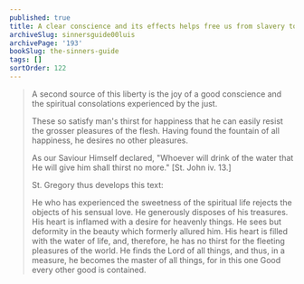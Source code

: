 ```yaml
---
published: true
title: A clear conscience and its effects helps free us from slavery to sin
archiveSlug: sinnersguide00luis
archivePage: '193'
bookSlug: the-sinners-guide
tags: []
sortOrder: 122
---
```


> A second source of this liberty is the joy of a good conscience and the spiritual consolations experienced by the just.
> 
> These so satisfy man's thirst for happiness that he can easily resist the grosser pleasures of the flesh. Having found the fountain of all happiness, he desires no other pleasures.
> 
> As our Saviour Himself declared, "Whoever will drink of the water that He will give him shall thirst no more." [St. John iv. 13.]
> 
> St. Gregory thus develops this text:
> 
> He who has experienced the sweetness of the spiritual life rejects the objects of his sensual love. He generously disposes of his treasures. His heart is inflamed with a desire for heavenly things. He sees but deformity in the beauty which formerly allured him. His heart is filled with the water of life, and, therefore, he has no thirst for the fleeting pleasures of the world. He finds the Lord of all things, and thus, in a measure, he becomes the master of all things, for in this one Good every other good is contained.
